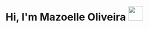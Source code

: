 <h1>
  Hi, I'm Mazoelle Oliveira
  <img src="https://raw.githubusercontent.com/MartinHeinz/MartinHeinz/master/wave.gif" width="40px"/>
</h1>

